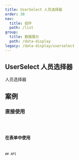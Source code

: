 ```yaml
---
title: UserSelect 人员选择器
order: 30
nav:
  title: 组件
  path: /list
group:
  title: 数据展示
  path: /data-display
legacy: /data-display/userselect
---
```


## UserSelect 人员选择器

人员选择器

## 案例

### 直接使用

<code src="./demo/demo1.tsx" />

### 在表单中使用

<code src="./demo/demo2.tsx" />
## API

